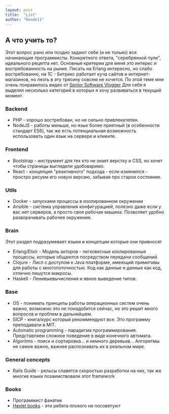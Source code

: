 ```yaml
---
layout: post
title:  "List"
author: "Rende11"
---
```

## А что учить то?
Этот вопрос рано или поздно задают себе (и не только) все начинающие программисты. Конкретного ответа, "серебрянной пули", идеального рецепта нет. Основные критерии для меня это интерес и востребованность на рынке. Писать на Erlang интересно, но слабо востребованно, на 1С - Битрикс работает куча сайтов и интернет-магазинов, но лезть в эту трясину совсем не хочется.
По этой теме мне очень понравилось видео от [Senior Software Vlogger](https://www.youtube.com/watch?v=sk8ySMumcIM)
Для себя я выделил несколько категорий в которых я хочу развиваться в текущий момент.


### Backend

* PHP - хорошо востребован, но не сильно привлекателен.
* NodeJS - работы меньше, но язык более приятный (в особенности cтандарт ES6), так же есть потенциальная возможность использовать один язык на сервере и клиенте. 

### Frontend

* Bootstrap - инструмент для тех кто не знает верстку и CSS, но хочет чтобы страницы выглядели удобоваримо.
* React - концепция "реактивного" подхода - если  изменился - простро рисуем его новую версию, забывая про старое состояние.

### Utils

* Docker - запускаем процессы в изолированном окружении
* Ansible - система управления конфигурацией, полезно даже если у вас нет серверов, а просто своя рабочая машина. Позволяет удобно разворачивать рабочее окружение.

### Brain

Этот раздел подразумевает языки и концепции которые они привносят

* Erlang/Elixir - Модель акторов - легковесные изолированные процессы, которые общаются посредством передачи сообщений.
* Clojure - Лисп с доступом к Java платформе, имеющий примитивы для работы с многопоточностью. Код как данные и данные как код, отлично пишутся макросы.
* Haskell - Ленивыевычисления и явное выведение типов.

### Base

* OS - понимать принципы работы операционных систем очень важно, возможно это не понадобится сейчас, но это решит много вопросов и проблем в дальнейшем.
* SICP - книга/курс который рекоммендуют все. Это программу преподавали в MIT.
* Automatic programming - парадигма программирования. Представляем сложное поведение в виде конечного автомата.
* Algoritms - поиск и сортировка... и немного деревьев... Алгоритмы не самое важно, важнее распознавать их в реальном мире.

### General concepts

* Rails Guide - рельсы славятся скоростью разработки на них, так же многие языки позаимствовали этот framework

### Books

* Программист фанатик
* [Hexlet books](https://map.hexlet.io/pages/books) - эти ребята плохого не посоветуют
